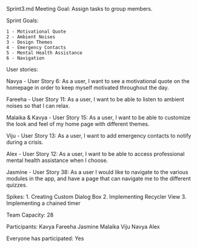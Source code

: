 Sprint3.md
Meeting Goal: Assign tasks to group members.

Sprint Goals:

    1 - Motivational Quote
    2 - Ambient Noises
    3 - Design Themes
    4 - Emergency Contacts
    5 - Mental Health Assistance
    6 - Navigation

User stories:

Navya - User Story 6: As a user, I want to see a motivational quote on the homepage in order to keep myself motivated throughout the day.

Fareeha - User Story 11: As a user, I want to be able to listen to ambient noises so that I can relax.
        
Malaika & Kavya - User Story 15: As a user, I want to be able to customize the look and feel of my home page with different themes.

Viju - User Story 13: As a user, I want to add emergency contacts to notify during a crisis.

Alex - User Story 12: As a user, I want to be able to access professional mental health assistance when I choose.

Jasmine - User Story 38: As a user I would like to navigate to the various modules in the app, and have a page that can navigate me to the different quizzes.

Spikes:
    1. Creating Custom Dialog Box
    2. Implementing Recycler View
    3. Implementing a chained timer

Team Capacity: 28

Participants:
    Kavya
    Fareeha
    Jasmine
    Malaika
    Viju
    Navya
    Alex
    
Everyone has participated: Yes
